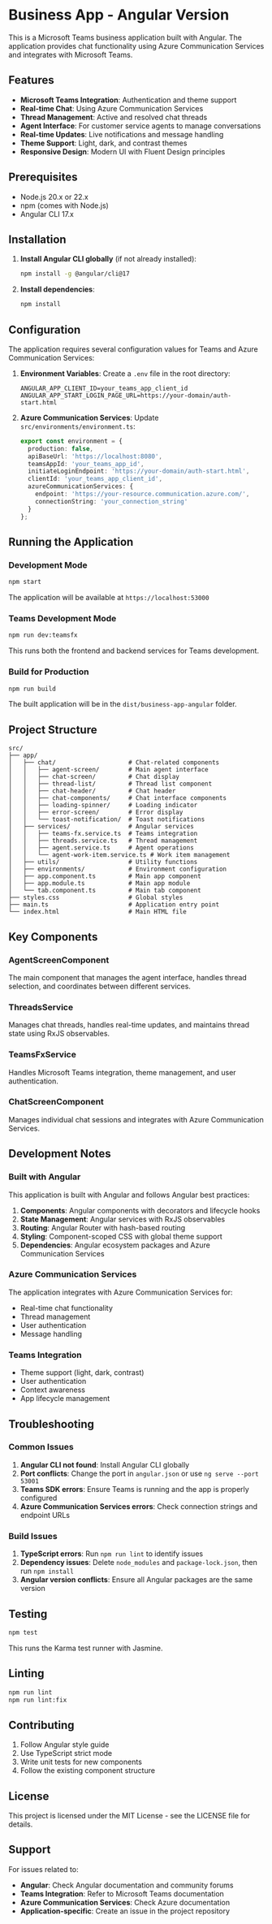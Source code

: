 # Business App - Angular Version

This is a Microsoft Teams business application built with Angular. The application provides chat functionality using Azure Communication Services and integrates with Microsoft Teams.

## Features

- **Microsoft Teams Integration**: Authentication and theme support
- **Real-time Chat**: Using Azure Communication Services
- **Thread Management**: Active and resolved chat threads
- **Agent Interface**: For customer service agents to manage conversations
- **Real-time Updates**: Live notifications and message handling
- **Theme Support**: Light, dark, and contrast themes
- **Responsive Design**: Modern UI with Fluent Design principles

## Prerequisites

- Node.js 20.x or 22.x
- npm (comes with Node.js)
- Angular CLI 17.x

## Installation

1. **Install Angular CLI globally** (if not already installed):
   ```bash
   npm install -g @angular/cli@17
   ```

2. **Install dependencies**:
   ```bash
   npm install
   ```

## Configuration

The application requires several configuration values for Teams and Azure Communication Services:

1. **Environment Variables**: Create a `.env` file in the root directory:
   ```env
   ANGULAR_APP_CLIENT_ID=your_teams_app_client_id
   ANGULAR_APP_START_LOGIN_PAGE_URL=https://your-domain/auth-start.html
   ```

2. **Azure Communication Services**: Update `src/environments/environment.ts`:
   ```typescript
   export const environment = {
     production: false,
     apiBaseUrl: 'https://localhost:8080',
     teamsAppId: 'your_teams_app_id',
     initiateLoginEndpoint: 'https://your-domain/auth-start.html',
     clientId: 'your_teams_app_client_id',
     azureCommunicationServices: {
       endpoint: 'https://your-resource.communication.azure.com/',
       connectionString: 'your_connection_string'
     }
   };
   ```

## Running the Application

### Development Mode

```bash
npm start
```

The application will be available at `https://localhost:53000`

### Teams Development Mode

```bash
npm run dev:teamsfx
```

This runs both the frontend and backend services for Teams development.

### Build for Production

```bash
npm run build
```

The built application will be in the `dist/business-app-angular` folder.

## Project Structure

```
src/
├── app/
│   ├── chat/                    # Chat-related components
│   │   ├── agent-screen/        # Main agent interface
│   │   ├── chat-screen/         # Chat display
│   │   ├── thread-list/         # Thread list component
│   │   ├── chat-header/         # Chat header
│   │   ├── chat-components/     # Chat interface components
│   │   ├── loading-spinner/     # Loading indicator
│   │   ├── error-screen/        # Error display
│   │   └── toast-notification/  # Toast notifications
│   ├── services/                # Angular services
│   │   ├── teams-fx.service.ts  # Teams integration
│   │   ├── threads.service.ts   # Thread management
│   │   ├── agent.service.ts     # Agent operations
│   │   └── agent-work-item.service.ts # Work item management
│   ├── utils/                   # Utility functions
│   ├── environments/            # Environment configuration
│   ├── app.component.ts         # Main app component
│   ├── app.module.ts            # Main app module
│   └── tab.component.ts         # Main tab component
├── styles.css                   # Global styles
├── main.ts                      # Application entry point
└── index.html                   # Main HTML file
```

## Key Components

### AgentScreenComponent
The main component that manages the agent interface, handles thread selection, and coordinates between different services.

### ThreadsService
Manages chat threads, handles real-time updates, and maintains thread state using RxJS observables.

### TeamsFxService
Handles Microsoft Teams integration, theme management, and user authentication.

### ChatScreenComponent
Manages individual chat sessions and integrates with Azure Communication Services.

## Development Notes

### Built with Angular
This application is built with Angular and follows Angular best practices:

1. **Components**: Angular components with decorators and lifecycle hooks
2. **State Management**: Angular services with RxJS observables
3. **Routing**: Angular Router with hash-based routing
4. **Styling**: Component-scoped CSS with global theme support
5. **Dependencies**: Angular ecosystem packages and Azure Communication Services

### Azure Communication Services
The application integrates with Azure Communication Services for:
- Real-time chat functionality
- Thread management
- User authentication
- Message handling

### Teams Integration
- Theme support (light, dark, contrast)
- User authentication
- Context awareness
- App lifecycle management

## Troubleshooting

### Common Issues

1. **Angular CLI not found**: Install Angular CLI globally
2. **Port conflicts**: Change the port in `angular.json` or use `ng serve --port 53001`
3. **Teams SDK errors**: Ensure Teams is running and the app is properly configured
4. **Azure Communication Services errors**: Check connection strings and endpoint URLs

### Build Issues

1. **TypeScript errors**: Run `npm run lint` to identify issues
2. **Dependency issues**: Delete `node_modules` and `package-lock.json`, then run `npm install`
3. **Angular version conflicts**: Ensure all Angular packages are the same version

## Testing

```bash
npm test
```

This runs the Karma test runner with Jasmine.

## Linting

```bash
npm run lint
npm run lint:fix
```

## Contributing

1. Follow Angular style guide
2. Use TypeScript strict mode
3. Write unit tests for new components
4. Follow the existing component structure

## License

This project is licensed under the MIT License - see the LICENSE file for details.

## Support

For issues related to:
- **Angular**: Check Angular documentation and community forums
- **Teams Integration**: Refer to Microsoft Teams documentation
- **Azure Communication Services**: Check Azure documentation
- **Application-specific**: Create an issue in the project repository

